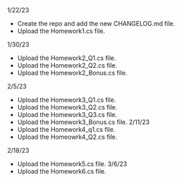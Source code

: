 1/22/23 
- Create the repo and add the new CHANGELOG.md file.
- Upload the Homework1.cs file.

1/30/23
- Upload the Homework2_Q1.cs file. 
- Upload the Homework2_Q2.cs file.
- Upload the Homework2_Bonus.cs file.

2/5/23
- Upload the Homework3_Q1.cs file. 
- Upload the Homework3_Q2.cs file. 
- Upload the Homework3_Q3.cs file. 
- Upload the Homework3_Bonus.cs file. 
2/11/23
- Upload the Homework4_q1.cs file.
- Upload the Homeowrk4_Q2.cs file.

2/18/23
- Upload the Homework5.cs file.
3/6/23
- Upload the Homework6.cs file.
